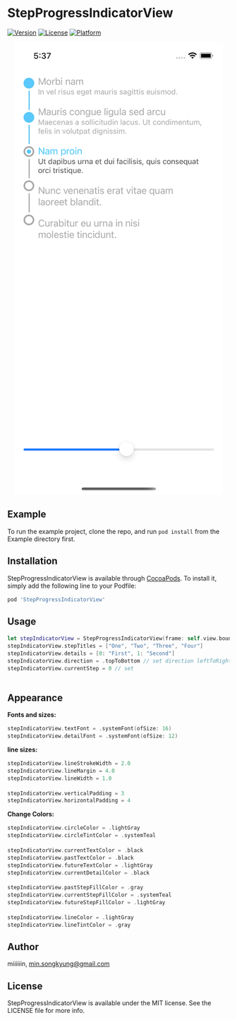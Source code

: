 # StepProgressIndicatorView

[![Version](https://img.shields.io/cocoapods/v/StepProgressIndicatorView.svg?style=flat)](https://cocoapods.org/pods/StepProgressIndicatorView)
[![License](https://img.shields.io/cocoapods/l/StepProgressIndicatorView.svg?style=flat)](https://cocoapods.org/pods/StepProgressIndicatorView)
[![Platform](https://img.shields.io/cocoapods/p/StepProgressIndicatorView.svg?style=flat)](https://cocoapods.org/pods/StepProgressIndicatorView)

<p align="center">
<img src="Screenshots/Screenshot.png">
</p>

## Example

To run the example project, clone the repo, and run `pod install` from the Example directory first.


## Installation

StepProgressIndicatorView is available through [CocoaPods](https://cocoapods.org). To install
it, simply add the following line to your Podfile:

```ruby
pod 'StepProgressIndicatorView'
```


## Usage

```swift
let stepIndicatorView = StepProgressIndicatorView(frame: self.view.bounds)
stepIndicatorView.stepTitles = ["One", "Two", "Three", "Four"]
stepIndicatorView.details = [0: "First", 1: "Second"]
stepIndicatorView.direction = .topToBottom // set direction leftToRight, topToBottom ...
stepIndicatorView.currentStep = 0 // set 
        
```

## Appearance

**Fonts and sizes:**

```swift
stepIndicatorView.textFont = .systemFont(ofSize: 16)
stepIndicatorView.detailFont = .systemFont(ofSize: 12)    
```


**line sizes:**

```swift
stepIndicatorView.lineStrokeWidth = 2.0
stepIndicatorView.lineMargin = 4.0
stepIndicatorView.lineWidth = 1.0

stepIndicatorView.verticalPadding = 3
stepIndicatorView.horizontalPadding = 4
```

**Change Colors:**

```swift
stepIndicatorView.circleColor = .lightGray
stepIndicatorView.circleTintColor = .systemTeal

stepIndicatorView.currentTextColor = .black
stepIndicatorView.pastTextColor = .black
stepIndicatorView.futureTextColor = .lightGray
stepIndicatorView.currentDetailColor = .black

stepIndicatorView.pastStepFillColor = .gray
stepIndicatorView.currentStepFillColor = .systemTeal
stepIndicatorView.futureStepFillColor = .lightGray

stepIndicatorView.lineColor = .lightGray
stepIndicatorView.lineTintColor = .gray
```

## Author

miiiiiin, min.songkyung@gmail.com

## License

StepProgressIndicatorView is available under the MIT license. See the LICENSE file for more info.
